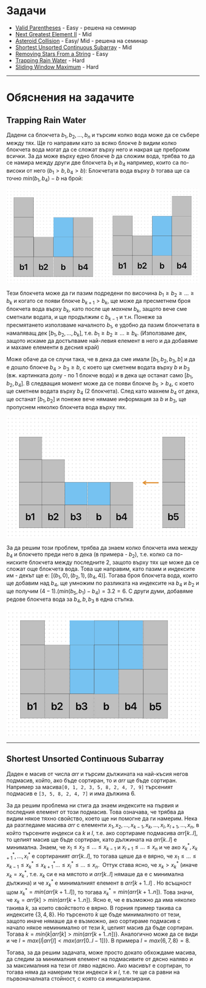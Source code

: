 # Задачи

- [Valid Parentheses](https://leetcode.com/problems/valid-parentheses/description/) - Easy - решена на семинар
- [Next Greatest Element II](https://leetcode.com/problems/next-greater-element-ii/description/) - Mid
- [Asteroid Collision](https://leetcode.com/problems/asteroid-collision/description/) - Easy/ Mid - решена на семинар
- [Shortest Unsorted Continuous Subarray](https://leetcode.com/problems/shortest-unsorted-continuous-subarray/description/) - Mid
- [Removing Stars From a String](https://leetcode.com/problems/removing-stars-from-a-string/description/) - Easy
- [Trapping Rain Water](https://leetcode.com/problems/trapping-rain-water/description/) - Hard
- [Sliding Window Maximum](https://leetcode.com/problems/sliding-window-maximum/description/) - Hard

---

# Обяснения на задачите

## Trapping Rain Water
Дадени са блокчета $b_1, b_2, ..., b_n$ и търсим колко вода може да се събере между тях. Ще го направим като за всяко блокче $b$ видим колко блокчета вода могат да се сложат върху него и накрая ще преброим всички. За да може върху едно блокче $b$ да сложим вода, трябва то да се намира между други две блокчета $b_1$ и $b_4$ например, които са по-високи от него $(b_1 > b, b_4 > b)$:
Блокчетата вода върху $b$ тогава ще са точно $min(b_1, b_4) - b$ на брой:

![](blocks-1.png)

Тези блокчета може да ги пазим подредени по височина $b_1 \ge b_2 \ge ... \ge b_k$ и когато се появи блокче $b_{k+1} > b_k$, ще може да пресметнем броя блокчета вода върху $b_k$, като после ще *махнем* $b_k$, защото вече сме сметнали водата, и ще продължим с $b_{k-1}$ и т.н. Понеже за пресмятането използваме началното $b_1$, е удобно да пазим блокчетата в намаляващ дек $[b_1, b_2, ..., b_k]$, т.е. $b_1 \ge b_2 \ge ... \ge b_k$.  (Използваме дек, защото искаме да достъпваме най-левия елемент в него и да добавяме и махаме елементи в десния край)

Може обаче да се случи така, че в дека да сме имали $[b_1, b_2, b_3, b]$ и да е дошло блокче $b_4 > b_3 \ge b$, с което ще сметнем водата върху $b$ и $b_3$ (вж. картинката долу - по 1 блокче вода) и в дека ще останат само $[b_1,b_2,b_4]$. В следващия момент може да се появи блокче $b_5 > b_4$, с което ще сметнем водата върху $b_4$ (2 блокчета). След като махнем $b_4$ от дека, ще останат $[b_1, b_2]$ и понеже вече нямаме информация за $b$ и $b_3$, ще пропуснем няколко блокчета вода върху тях.

![](blocks-2.png)

 За да решим този проблем, трябва да знаем колко блокчета има между $b_4$ и блокчето преди него в дека (в примера - $b_2$), т.е. колко са по-ниските блокчета между последните 2, защото върху тях ще може да се сложат още блокчета вода. Това ще направим, като пазим и индексите им - декът ще е: $[(b_1, 0), (b_2, 1), (b_4,4)]$. Тогава броя блокчета вода, които ще добавим над $b_4$, ще умножим по разликата на индексите на $b_4$ и $b_2$ и ще получим $(4 - 1).(min(b_5, b_1) - b_4) = 3.2 = 6$. С други думи, добавяме редове блокчета вода за $b_4, b, b_3$ в една стъпка. 
 
![](blocks-3.png)

---
## Shortest Unsorted Continuous Subarray
Даден е масив от числа $arr$ и търсим дължината на най-късия негов подмасив, който, ако бъде сортиран, то и $arr$ ще бъде сортиран. Например за масива`[0, 1, 2, 3, 5, 8, 2, 4, 7, 9]` търсеният подмасив е `[3, 5, 8, 2, 4, 7]` и има дължина 6.

За да решим проблема ни стига да знаем индексите на първия и последния елемент от този подмасив. Това означава, че трябва да видим някое тяхно свойство, което ще ни помогне да ги 
намерим. Нека да разгледаме масива $arr$ с елементи  $x_1, x_2, ..., x_{k-1}, x_k,..., x_l, x_{l+1},...,x_n$, в който търсените индекси са $k$ и $l$, т.е. ако сортираме подмасива $arr[k..l]$, то целият масив ще бъде сортиран, като дължината на $arr[k..l]$ e минимална. Знаем, че $x_1 \le x_2 \le ... \le x_{k-1}$ и $x_{l+1} \le ... \le x_n$ и че ако $x_k^\ast, x_{k+1}^\ast, ..., x_l^\ast$ e сортираният $arr[k..l]$, то тогава щеше да е вярно, че  $x_1 \le ... \le x_{k-1} \le x_k^\ast \le x_{k+1}^\ast ... \le x_l^\ast \le ... \le x_n$.  Оттук става ясно, че $x_k > x_k^\ast$ (иначе $x_k = x_k^\ast$, т.е. $x_k$ си е на мястото и $arr[k..l]$ нямаше да е с минимална дължина) и че $x_{k}^\ast$ е минималният елемент в $arr[k+1..l]$ . Но всъщност щом $x_k^\ast = min(arr[k+1..l])$, то тогава $x_k^\ast = min(arr[k+1..n])$. Това значи, че $x_k = arr[k] > min(arr[k+1..n])$. Ясно е, че е възможно да има няколко такива $k$, за които свойството е вярно. В горния пример такива са индексите $\{3, 4, 8\}$. Но търсеното $k$ ще бъде минималното от тези, защото иначе нямаше да е възможно, ако сортираме подмасив с начало някое неминимално от тези $k$, целият масив да бъде сортиран. Тогава $k = min \lbrace k | arr[k] > min(arr[k+1..n]) \rbrace$. Аналогично може да се види и че $l = max\lbrace l | arr[l] < max(arr[0..l-1])\rbrace$. В примера $l = max \lbrace 6, 7, 8\rbrace = 8$. 

Тогава, за да решим задачата, може просто докато обхождаме масива, да следим за минималния елемент на подмасивите от дясно наляво и за максималния на тези от ляво надясно. Ако масивът е сортиран, то тогава няма да намерим тези индекси $k$ и $l$, т.е. те ще са равни на първоначалната стойност, с която са инициализирани.
